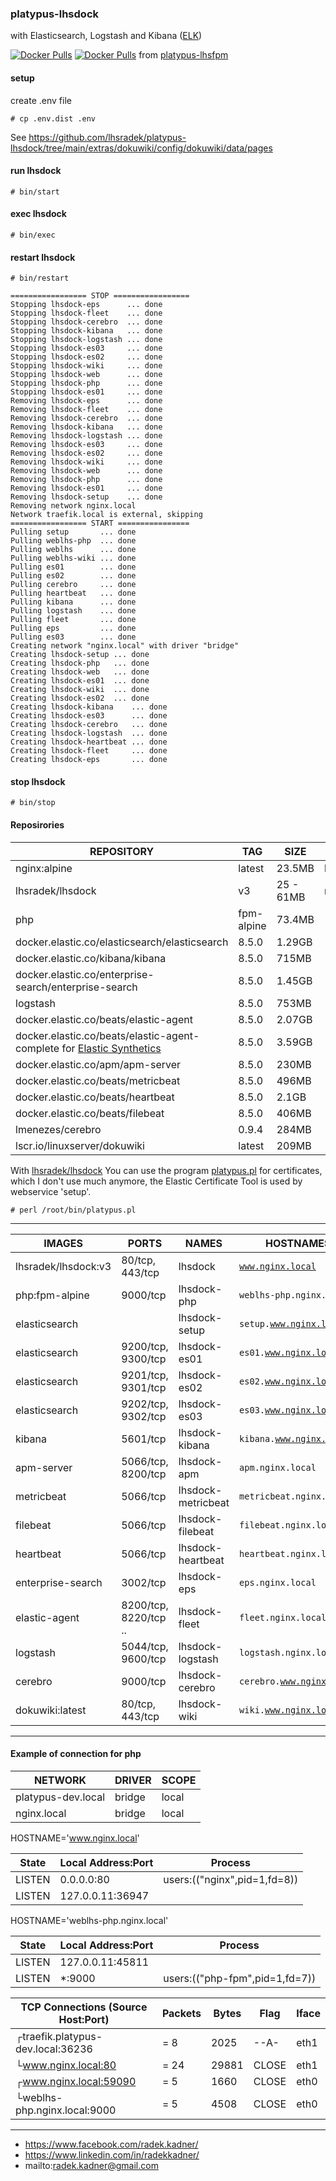 ### platypus-lhsdock

with Elasticsearch, Logstash and Kibana ([ELK](https://www.elastic.co/))

[![Docker Pulls](https://img.shields.io/docker/pulls/lhsradek/lhsdock)](https://hub.docker.com/repository/docker/lhsradek/lhsdock)
[![Docker Pulls](https://img.shields.io/docker/pulls/lhsradek/fpm)](https://hub.docker.com/repository/docker/lhsradek/fpm) from [platypus-lhsfpm](https://github.com/lhsradek/platypus-lhsfpm)

#### setup
create .env file

```# cp .env.dist .env```

See https://github.com/lhsradek/platypus-lhsdock/tree/main/extras/dokuwiki/config/dokuwiki/data/pages

#### run lhsdock
```# bin/start```

#### exec lhsdock
```# bin/exec```

#### restart lhsdock
```# bin/restart```

```
================= STOP =================
Stopping lhsdock-eps      ... done
Stopping lhsdock-fleet    ... done
Stopping lhsdock-cerebro  ... done
Stopping lhsdock-kibana   ... done
Stopping lhsdock-logstash ... done
Stopping lhsdock-es03     ... done
Stopping lhsdock-es02     ... done
Stopping lhsdock-wiki     ... done
Stopping lhsdock-web      ... done
Stopping lhsdock-php      ... done
Stopping lhsdock-es01     ... done
Removing lhsdock-eps      ... done
Removing lhsdock-fleet    ... done
Removing lhsdock-cerebro  ... done
Removing lhsdock-kibana   ... done
Removing lhsdock-logstash ... done
Removing lhsdock-es03     ... done
Removing lhsdock-es02     ... done
Removing lhsdock-wiki     ... done
Removing lhsdock-web      ... done
Removing lhsdock-php      ... done
Removing lhsdock-es01     ... done
Removing lhsdock-setup    ... done
Removing network nginx.local
Network traefik.local is external, skipping
================= START ================
Pulling setup       ... done
Pulling weblhs-php  ... done
Pulling weblhs      ... done
Pulling weblhs-wiki ... done
Pulling es01        ... done
Pulling es02        ... done
Pulling cerebro     ... done
Pulling heartbeat   ... done
Pulling kibana      ... done
Pulling logstash    ... done
Pulling fleet       ... done
Pulling eps         ... done
Pulling es03        ... done
Creating network "nginx.local" with driver "bridge"
Creating lhsdock-setup ... done
Creating lhsdock-php   ... done
Creating lhsdock-web   ... done
Creating lhsdock-es01  ... done
Creating lhsdock-wiki  ... done
Creating lhsdock-es02  ... done
Creating lhsdock-kibana    ... done
Creating lhsdock-es03      ... done
Creating lhsdock-cerebro   ... done
Creating lhsdock-logstash  ... done
Creating lhsdock-heartbeat ... done
Creating lhsdock-fleet     ... done
Creating lhsdock-eps       ... done
```

#### stop lhsdock
```# bin/stop```


#### Reposirories

| REPOSITORY                                            |  TAG       | SIZE        | OPTIONAL
| ----------------------------------------------------- | ---------- | ----------- | ----------------
| nginx:alpine                                          | latest     | 23.5MB      | lhsradek/lhsdock
| lhsradek/lhsdock                                      | v3         | 25 - 61MB   | nginx:alpine
| php                                                   | fpm-alpine | 73.4MB      |
| docker.elastic.co/elasticsearch/elasticsearch         | 8.5.0      | 1.29GB      |
| docker.elastic.co/kibana/kibana                       | 8.5.0      | 715MB       |
| docker.elastic.co/enterprise-search/enterprise-search | 8.5.0      | 1.45GB      |
| logstash                                              | 8.5.0      | 753MB       |
| docker.elastic.co/beats/elastic-agent                 | 8.5.0      | 2.07GB      | 
| docker.elastic.co/beats/elastic-agent-complete for [Elastic Synthetics](https://www.elastic.co/guide/en/observability/current/monitor-uptime-synthetics.html#monitoring-synthetics) | 8.5.0      | 3.59GB      |
| docker.elastic.co/apm/apm-server                      | 8.5.0      | 230MB       |
| docker.elastic.co/beats/metricbeat                    | 8.5.0      | 496MB       |
| docker.elastic.co/beats/heartbeat                     | 8.5.0      | 2.1GB       |
| docker.elastic.co/beats/filebeat                      | 8.5.0      | 406MB       |
| lmenezes/cerebro                                      | 0.9.4      | 284MB       |
| lscr.io/linuxserver/dokuwiki                          | latest     | 209MB       |

With [lhsradek/lhsdock](https://hub.docker.com/repository/docker/lhsradek/lhsdock/) You can use the program [platypus.pl](https://github.com/lhsradek/platypus-lhsdock/blob/main/context/root/bin/platypus.pl) for certificates,
which I don't use much anymore, the Elastic Certificate Tool is used by webservice 'setup'.

```# perl /root/bin/platypus.pl```

-----

| IMAGES               | PORTS                  | NAMES              | HOSTNAMES                            | OPTIONAL  
| -------------------- | ---------------------- | ------------------ | ------------------------------------ | --------
| lhsradek/lhsdock:v3  | 80/tcp, 443/tcp        | lhsdock            | <code>www.nginx.local</code>         |
| php:fpm-alpine       | 9000/tcp               | lhsdock-php        | <code>weblhs-php.nginx.local</code>  | 
| elasticsearch        |                        | lhsdock-setup      | <code>setup.www.nginx.local</code>   | *
| elasticsearch        | 9200/tcp, 9300/tcp     | lhsdock-es01       | <code>es01.www.nginx.local</code>    |
| elasticsearch        | 9201/tcp, 9301/tcp     | lhsdock-es02       | <code>es02.www.nginx.local</code>    | 
| elasticsearch        | 9202/tcp, 9302/tcp     | lhsdock-es03       | <code>es03.www.nginx.local</code>    |
| kibana               | 5601/tcp               | lhsdock-kibana     | <code>kibana.www.nginx.local</code>  |
| apm-server           | 5066/tcp, 8200/tcp     | lhsdock-apm        | <code>apm.nginx.local</code>         | *
| metricbeat           | 5066/tcp               | lhsdock-metricbeat | <code>metricbeat.nginx.local</code>  | * 
| filebeat             | 5066/tcp               | lhsdock-filebeat   | <code>filebeat.nginx.local</code>    | *
| heartbeat            | 5066/tcp               | lhsdock-heartbeat  | <code>heartbeat.nginx.local</code>   | *
| enterprise-search    | 3002/tcp               | lhsdock-eps        | <code>eps.nginx.local</code>         | *
| elastic-agent        | 8200/tcp, 8220/tcp ..  | lhsdock-fleet      | <code>fleet.nginx.local</code>       | *
| logstash             | 5044/tcp, 9600/tcp     | lhsdock-logstash   | <code>logstash.nginx.local</code>    | *
| cerebro              | 9000/tcp               | lhsdock-cerebro    | <code>cerebro.www.nginx.local</code> | *
| dokuwiki:latest      | 80/tcp, 443/tcp        | lhsdock-wiki       | <code>wiki.www.nginx.local</code>    | *

-----

#### Example of connection for php

| NETWORK                    | DRIVER | SCOPE
| -------------------------- | ------ | -----
| platypus-dev.local         | bridge | local
| nginx.local                | bridge | local


HOSTNAME='www.nginx.local'

| State       | Local Address:Port | Process 
| ----------- | ------------------ | ----------------------------
| LISTEN      |      0.0.0.0:80    | users:(("nginx",pid=1,fd=8))       
| LISTEN      |   127.0.0.11:36947 |                                    

HOSTNAME='weblhs-php.nginx.local'

| State       | Local Address:Port | Process 
| ----------- | ------------------ | -------------------------------
| LISTEN      |   127.0.0.11:45811 |                         
| LISTEN      |            *:9000  | users:(("php-fpm",pid=1,fd=7))


| TCP Connections (Source Host:Port)                 |      Packets    |    Bytes  |  Flag   |  Iface        
| -------------------------------------------------- | --------------- | --------- | ------- | ------
|┌traefik.platypus-dev.local:36236                   |    =        8   |     2025  |  --A-   |  eth1
|└www.nginx.local:80                                 |    =       24   |    29881  |  CLOSE  |  eth1
|┌www.nginx.local:59090                              |    =        5   |     1660  |  CLOSE  |  eth0
|└weblhs-php.nginx.local:9000                        |    =        5   |     4508  |  CLOSE  |  eth0

-----

* https://www.facebook.com/radek.kadner/
* https://www.linkedin.com/in/radekkadner/
* mailto:radek.kadner@gmail.com
